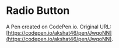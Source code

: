 # Radio Button

A Pen created on CodePen.io. Original URL: [https://codepen.io/akshat46/pen/JwqoNN](https://codepen.io/akshat46/pen/JwqoNN).

